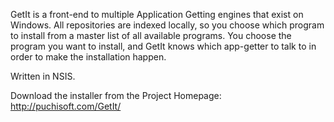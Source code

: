 GetIt is a front-end to multiple Application Getting engines that exist on Windows. All repositories are indexed locally, so you choose which program to install from a master list of all available programs. You choose the program you want to install, and GetIt knows which app-getter to talk to in order to make the installation happen.


Written in NSIS.

Download the installer from the Project Homepage: http://puchisoft.com/GetIt/